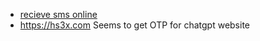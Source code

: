 - [recieve sms online](https://www.reddit.com/r/IllegalLifeProTips/comments/iv3st6/ilpt_list_of_many_free_temporary_number_sites/)
- https://hs3x.com Seems to get OTP for chatgpt website